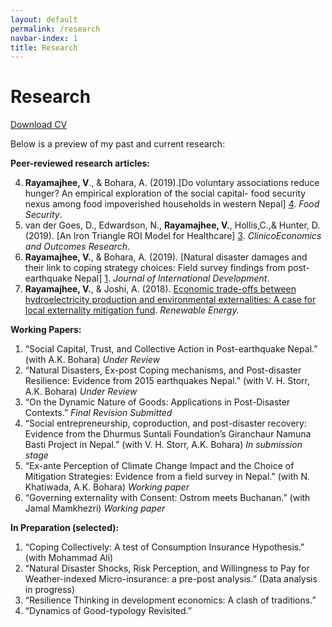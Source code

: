 ```yaml
---
layout: default
permalink: /research
navbar-index: 1
title: Research
---
```


Research
========


 [Download CV](files/CV.pdf)

Below is a preview of my past and current research:

**Peer-reviewed research articles:** 


4. **Rayamajhee, V**., & Bohara, A. (2019).[Do voluntary associations reduce hunger? An empirical exploration of the social  capital- food security nexus among food impoverished households in western Nepal] [4]. *Food Security*.
3. van der Goes, D., Edwardson, N., **Rayamajhee, V.**, Hollis,C.,& Hunter, D. (2019). [An Iron Triangle ROI Model for Healthcare] [3]. *ClinicoEconomics and Outcomes Research*.
2. **Rayamajhee, V.**, & Bohara, A. (2019). [Natural disaster damages and their link to coping strategy choices: Field survey findings from post- earthquake Nepal] [1]. *Journal of International Development*.
1. **Rayamajhee, V.**, & Joshi, A. (2018). [Economic trade-offs between hydroelectricity production and environmental externalities: A case for local externality mitigation fund][2]. *Renewable Energy.*

**Working Papers:**

1. “Social Capital, Trust, and Collective Action in Post-earthquake Nepal.” (with A.K. Bohara) *Under Review*
2. “Natural Disasters, Ex-post Coping mechanisms, and Post-disaster Resilience: Evidence from 2015 earthquakes Nepal.” (with V. H. Storr, A.K. Bohara) *Under Review*
3. “On the Dynamic Nature of Goods: Applications in Post-Disaster Contexts.” *Final Revision Submitted*
4. “Social entrepreneurship, coproduction, and post-disaster recovery: Evidence from the Dhurmus Suntali Foundation’s Giranchaur Namuna Basti Project in Nepal.” (with V. H. Storr, A.K. Bohara) *In submission stage*
5. “Ex-ante Perception of Climate Change Impact and the Choice of Mitigation Strategies: Evidence from a field survey in Nepal.” (with N. Khatiwada, A.K. Bohara) *Working paper*
6. “Governing externality with Consent: Ostrom meets Buchanan.” (with Jamal Mamkhezri) *Working paper*

**In Preparation (selected):**
1. “Coping Collectively: A test of Consumption Insurance Hypothesis." (with Mohammad Ali) 
2. “Natural Disaster Shocks, Risk Perception, and Willingness to Pay for Weather-indexed Micro-insurance: a pre-post analysis.” (Data analysis in progress)
3. “Resilience Thinking in development economics: A clash of traditions.”
4. “Dynamics of Good-typology Revisited.” 


[1]: https://doi.org/10.1002/jid.3406
[2]: https://doi.org/10.1016/j.renene.2018.06.009
[3]: https://doi.org/10.2147/CEOR.S130623
[4]: https://doi.org/10.1007/s12571-019-00907-0
